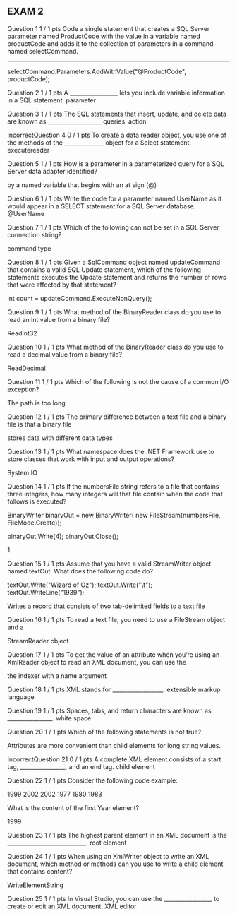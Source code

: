 ## EXAM 2

Question 1
1 / 1 pts
Code a single statement that creates a SQL Server parameter named ProductCode with the value in a variable named productCode and adds it to the collection of parameters in a command named selectCommand.
 
____________________________________________________________________
selectCommand.Parameters.AddWithValue("@ProductCode", productCode);
 
Question 2
1 / 1 pts
A _________________ lets you include variable information in a SQL statement.
parameter
 
Question 3
1 / 1 pts
The SQL statements that insert, update, and delete data are known as ___________________ queries.
action
 
IncorrectQuestion 4
0 / 1 pts
To create a data reader object, you use one of the methods of the ______________ object for a Select statement.
executereader
 
Question 5
1 / 1 pts
How is a parameter in a parameterized query for a SQL Server data adapter identified?

  by a named variable that begins with an at sign (@) 

Question 6
1 / 1 pts
Write the code for a parameter named UserName as it would appear in a SELECT statement for a SQL Server database.
@UserName
 
Question 7
1 / 1 pts
Which of the following can not be set in a SQL Server connection string?

  command type 
 
Question 8
1 / 1 pts
Given a SqlCommand object named updateCommand that contains a valid SQL Update statement, which of the following statements executes the Update statement and returns the number of rows that were affected by that statement?

  int count = updateCommand.ExecuteNonQuery();
 
Question 9
1 / 1 pts
What method of the BinaryReader class do you use to read an int value from a binary file?

  ReadInt32 

 
Question 10
1 / 1 pts
What method of the BinaryReader class do you use to read a decimal value from a binary file?

  ReadDecimal 

 
Question 11
1 / 1 pts
Which of the following is not the cause of a common I/O exception?

  The path is too long. 
 
Question 12
1 / 1 pts
The primary difference between a text file and a binary file is that a binary file

  stores data with different data types 
 
Question 13
1 / 1 pts
What namespace does the .NET Framework use to store classes that work with input and output operations?

  System.IO

Question 14
1 / 1 pts
If the numbersFile string refers to a file that contains three integers, how many integers will that file contain when the code that follows is executed?
 
BinaryWriter binaryOut =
new BinaryWriter(
new FileStream(numbersFile, FileMode.Create));
 
binaryOut.Write(4);
binaryOut.Close();
 
  1 
 
Question 15
1 / 1 pts
Assume that you have a valid StreamWriter object named textOut. What does the following code do?
 
textOut.Write("Wizard of Oz");
textOut.Write("\t");
textOut.WriteLine("1939");

  Writes a record that consists of two tab-delimited fields to a text file 

Question 16
1 / 1 pts
To read a text file, you need to use a FileStream object and a

  StreamReader object 

Question 17
1 / 1 pts
To get the value of an attribute when you’re using an XmlReader object to read an XML document, you can use the

  the indexer with a name argument 
 
Question 18
1 / 1 pts
XML stands for __________________.
extensible markup language
 
Question 19
1 / 1 pts
Spaces, tabs, and return characters are known as ________________.
white space
 
Question 20
1 / 1 pts
Which of the following statements is not true?

  Attributes are more convenient than child elements for long string values. 
 
IncorrectQuestion 21
0 / 1 pts
A complete XML element consists of a start tag, ________________, and an end tag.
child element
 
Question 22
1 / 1 pts
Consider the following code example:
 
<?xml version="1.0" encoding="utf-8" ?>
<!--Episode data-->
<Episodes>
    <Episode Number="I">
        <Title>The Phantom Menace</Title>
        <Year>1999</Year>
    </Episode>
    <Episode Number="II">
        <Title>Attack of the Clones</Title>
        <Year>2002</Year>
    </Episode>
    <Episode Number="III">
        <Title>Revenge of the Sith</Title>
        <Year>2002</Year>
    </Episode>
    <Episode Number="IV">
        <Title>A New Hope</Title>
        <Year>1977</Year>
    </Episode>
    <Episode Number="V">
        <Title>The Empire Strikes Back</Title>
        <Year>1980</Year>
    </Episode>
    <Episode Number="VI">
        <Title>Return of the Jedi</Title>
        <Year>1983</Year>
    </Episode>
</Episodes>
 
What is the content of the first Year element?

  1999 

 
Question 23
1 / 1 pts
The highest parent element in an XML document is the ____________________________.
root element 
 
Question 24
1 / 1 pts
When using an XmlWriter object to write an XML document, which method or methods can you use to write a child element that contains content?

  WriteElementString 

 
Question 25
1 / 1 pts
In Visual Studio, you can use the _________________ to create or edit an XML document.
XML editor 
